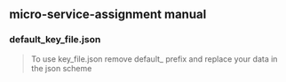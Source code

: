 ## micro-service-assignment manual

### default_key_file.json
> To use key_file.json remove default_ prefix and replace your data in the json scheme
 
